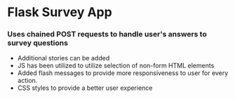 # Flask Survey App

### Uses chained POST requests to handle user's answers to survey questions
+ Additional stories can be added
+ JS has been utilized to utilize selection of non-form HTML elements
+ Added flash messages to provide more responsiveness to user for every action.
+ CSS styles to provide a better user experience